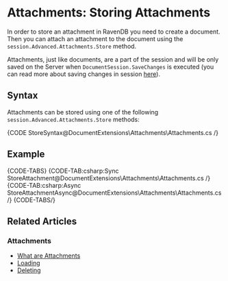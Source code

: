 # Attachments: Storing Attachments

In order to store an attachment in RavenDB you need to create a document. Then you can attach an attachment to the document using the `session.Advanced.Attachments.Store` method.

Attachments, just like documents, are a part of the session and will be only saved on the Server when `DocumentSession.SaveChanges` is executed (you can read more about saving changes in session [here](../../client-api/session/saving-changes)).

## Syntax

Attachments can be stored using one of the following `session.Advanced.Attachments.Store` methods:

{CODE StoreSyntax@DocumentExtensions\Attachments\Attachments.cs /}

## Example

{CODE-TABS}
{CODE-TAB:csharp:Sync StoreAttachment@DocumentExtensions\Attachments\Attachments.cs /}
{CODE-TAB:csharp:Async StoreAttachmentAsync@DocumentExtensions\Attachments\Attachments.cs /}
{CODE-TABS/}

## Related Articles

### Attachments

- [What are Attachments](../../document-extensions/attachments/what-are-attachments)
- [Loading](../../document-extensions/attachments/loading)
- [Deleting](../../document-extensions/attachments/deleting)
